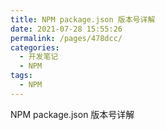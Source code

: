 ```yaml
---
title: NPM package.json 版本号详解
date: 2021-07-28 15:55:26
permalink: /pages/478dcc/
categories:
  - 开发笔记
  - NPM
tags:
  - NPM
---
```


NPM package.json 版本号详解